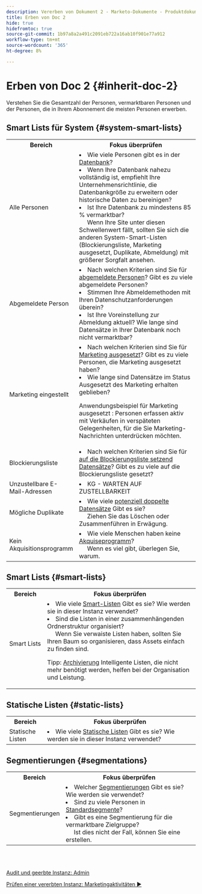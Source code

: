```yaml
---
description: Vererben von Dokument 2 - Marketo-Dokumente - Produktdokumentation
title: Erben von Doc 2
hide: true
hidefromtoc: true
source-git-commit: 1b97a8a2a491c2091eb722a16ab10f901e77a912
workflow-type: tm+mt
source-wordcount: '365'
ht-degree: 8%

---
```


# Erben von Doc 2 {#inherit-doc-2}

Verstehen Sie die Gesamtzahl der Personen, vermarktbaren Personen und der Personen, die in Ihrem Abonnement die meisten Personen erwerben.

## Smart Lists für System {#system-smart-lists}

<table style="table-layout:auto"> 
 <tbody> 
  <tr> 
   <th style="width:20%">Bereich</th> 
   <th>Fokus überprüfen</th>
  </tr> 
  <tr> 
   <td>Alle Personen</td> 
   <td><li>Wie viele Personen gibt es in der <a href="/help/marketo/product-docs/core-marketo-concepts/smart-lists-and-static-lists/managing-people-in-smart-lists/database-dashboard.md" target="_blank">Datenbank</a>?</li>
<li>Wenn Ihre Datenbank nahezu vollständig ist, empfiehlt Ihre Unternehmensrichtlinie, die Datenbankgröße zu erweitern oder historische Daten zu bereinigen?</li>
<li>Ist Ihre Datenbank zu mindestens 85 % vermarktbar? 
<br/>     Wenn Ihre Site unter diesen Schwellenwert fällt, sollten Sie sich die anderen System-Smart-Listen (Blockierungsliste, Marketing ausgesetzt, Duplikate, Abmeldung) mit größerer Sorgfalt ansehen.</li></td>
  </tr>
  <tr> 
   <td>Abgemeldete Person</td> 
   <td><li>Nach welchen Kriterien sind Sie für <a href="/help/marketo/product-docs/email-marketing/deliverability/understanding-unsubscribe.md#marketing-suspended" target="_blank">abgemeldete Personen</a>? Gibt es zu viele abgemeldete Personen?</li>
<li>Stimmen Ihre Abmeldemethoden mit Ihren Datenschutzanforderungen überein?</li>
<li>Ist Ihre Voreinstellung zur Abmeldung aktuell? Wie lange sind Datensätze in Ihrer Datenbank noch nicht vermarktbar?</li></td>
  </tr>
  <tr> 
   <td>Marketing eingestellt</td> 
   <td><li>Nach welchen Kriterien sind Sie für <a href="/help/marketo/product-docs/email-marketing/deliverability/durable-unsubscribe.md#marketing-suspended" target="_blank">Marketing ausgesetzt</a>? Gibt es zu viele Personen, die Marketing ausgesetzt haben?</li>
<li>Wie lange sind Datensätze im Status Ausgesetzt des Marketing erhalten geblieben?</li>
<p>Anwendungsbeispiel für Marketing ausgesetzt : Personen erfassen aktiv mit Verkäufen in verspäteten Gelegenheiten, für die Sie Marketing-Nachrichten unterdrücken möchten.</td>
  </tr>
   <tr> 
   <td>Blockierungsliste</td> 
   <td><li>Nach welchen Kriterien sind Sie für <a href="/help/marketo/product-docs/core-marketo-concepts/smart-lists-and-static-lists/managing-people-in-smart-lists/add-person-to-blocklist.md" target="_blank">auf die Blockierungsliste setzend Datensätze</a>? Gibt es zu viele auf die Blockierungsliste gesetzt?</li></td>
  </tr>
  <tr> 
   <td>Unzustellbare E-Mail-Adressen</td> 
   <td><li>KG - WARTEN AUF ZUSTELLBARKEIT</li></td>
  </tr>
  <tr> 
   <td>Mögliche Duplikate</td> 
   <td><li>Wie viele <a href="/help/marketo/product-docs/core-marketo-concepts/smart-lists-and-static-lists/managing-people-in-smart-lists/find-and-merge-duplicate-people.md" target="_blank">potenziell doppelte Datensätze</a> Gibt es sie?
   <br/>     Ziehen Sie das Löschen oder Zusammenführen in Erwägung.</li></td>
  </tr>
   <tr> 
   <td>Kein Akquisitionsprogramm</td> 
   <td><li>Wie viele Menschen haben keine <a href="/help/marketo/product-docs/core-marketo-concepts/programs/creating-programs/understanding-program-membership.md#acquisition-program" target="_blank">Akquiseprogramm</a>?
   <br/>     Wenn es viel gibt, überlegen Sie, warum.</li></td>
  </tr>
 </tbody> 
</table>

## Smart Lists {#smart-lists}

<table style="table-layout:auto"> 
 <tbody> 
  <tr> 
   <th style="width:20%">Bereich</th> 
   <th>Fokus überprüfen</th>
  </tr> 
  <tr> 
   <td>Smart Lists</td> 
   <td><li>Wie viele <a href="/help/marketo/product-docs/core-marketo-concepts/smart-lists-and-static-lists/understanding-smart-lists.md" target="_blank">Smart-Listen</a> Gibt es sie? Wie werden sie in dieser Instanz verwendet?</li>
<li>Sind die Listen in einer zusammenhängenden Ordnerstruktur organisiert? 
<br/>     Wenn Sie verwaiste Listen haben, sollten Sie Ihren Baum so organisieren, dass Assets einfach zu finden sind.</li>
<p>Tipp: <a href="/help/marketo/product-docs/core-marketo-concepts/miscellaneous/understanding-folders.md#archive-a-folder" target="_blank">Archivierung</a> Intelligente Listen, die nicht mehr benötigt werden, helfen bei der Organisation und Leistung.</td>
  </tr>
 </tbody> 
</table>

## Statische Listen {#static-lists}

<table style="table-layout:auto"> 
 <tbody> 
  <tr> 
   <th style="width:20%">Bereich</th> 
   <th>Fokus überprüfen</th>
  </tr> 
  <tr> 
   <td>Statische Listen</td> 
   <td><li>Wie viele <a href="/help/marketo/product-docs/core-marketo-concepts/smart-lists-and-static-lists/static-lists/understanding-static-lists.md" target="_blank">Statische Listen</a> Gibt es sie? Wie werden sie in dieser Instanz verwendet?</li></td>
  </tr>
 </tbody> 
</table>

## Segmentierungen {#segmentations}

<table style="table-layout:auto"> 
 <tbody> 
  <tr> 
   <th style="width:20%">Bereich</th> 
   <th>Fokus überprüfen</th>
  </tr> 
  <tr> 
   <td>Segmentierungen</td> 
   <td><li>Welcher <a href="/help/marketo/product-docs/personalization/segmentation-and-snippets/segmentation/create-a-segmentation.md" target="_blank">Segmentierungen</a> Gibt es sie? Wie werden sie verwendet?</li>
<li>Sind zu viele Personen in <a href="/help/marketo/product-docs/personalization/segmentation-and-snippets/segmentation/segmentation-order-priority.md" target="_blank">Standardsegmente</a>?</li>
<li>Gibt es eine Segmentierung für die vermarktbare Zielgruppe? 
<br/>     Ist dies nicht der Fall, können Sie eine erstellen.</li></td>
  </tr>
 </tbody> 
</table>

<br> 

[Audit und geerbte Instanz: Admin](/help/marketo/getting-started/inheriting-a-marketo-instance/new-inherit-doc-1.md)

[Prüfen einer vererbten Instanz: Marketingaktivitäten ►](/help/marketo/getting-started/inheriting-a-marketo-instance/new-inherit-doc-3.md)
